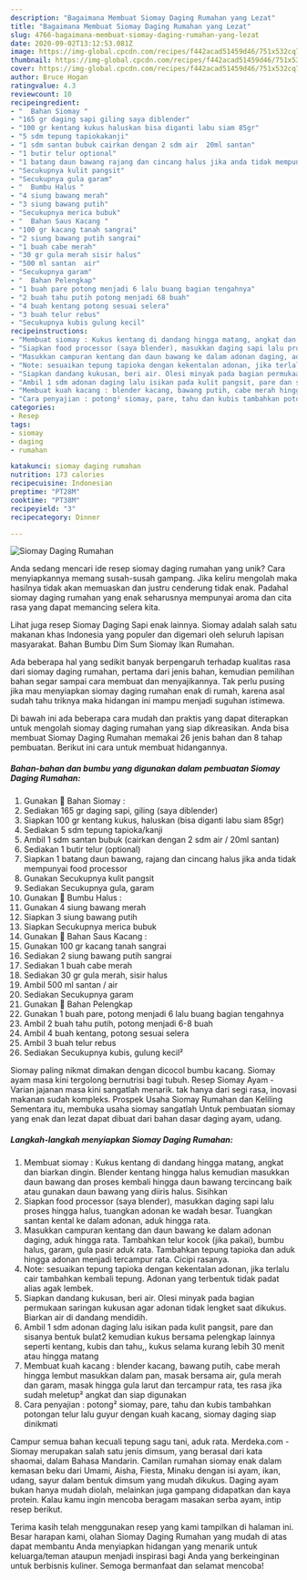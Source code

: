 ```yaml
---
description: "Bagaimana Membuat Siomay Daging Rumahan yang Lezat"
title: "Bagaimana Membuat Siomay Daging Rumahan yang Lezat"
slug: 4766-bagaimana-membuat-siomay-daging-rumahan-yang-lezat
date: 2020-09-02T13:12:53.081Z
image: https://img-global.cpcdn.com/recipes/f442acad51459d46/751x532cq70/siomay-daging-rumahan-foto-resep-utama.jpg
thumbnail: https://img-global.cpcdn.com/recipes/f442acad51459d46/751x532cq70/siomay-daging-rumahan-foto-resep-utama.jpg
cover: https://img-global.cpcdn.com/recipes/f442acad51459d46/751x532cq70/siomay-daging-rumahan-foto-resep-utama.jpg
author: Bruce Hogan
ratingvalue: 4.3
reviewcount: 10
recipeingredient:
- "  Bahan Siomay "
- "165 gr daging sapi giling saya diblender"
- "100 gr kentang kukus haluskan bisa diganti labu siam 85gr"
- "5 sdm tepung tapiokakanji"
- "1 sdm santan bubuk cairkan dengan 2 sdm air  20ml santan"
- "1 butir telur optional"
- "1 batang daun bawang rajang dan cincang halus jika anda tidak mempunyai food processor"
- "Secukupnya kulit pangsit"
- "Secukupnya gula garam"
- "  Bumbu Halus "
- "4 siung bawang merah"
- "3 siung bawang putih"
- "Secukupnya merica bubuk"
- "  Bahan Saus Kacang "
- "100 gr kacang tanah sangrai"
- "2 siung bawang putih sangrai"
- "1 buah cabe merah"
- "30 gr gula merah sisir halus"
- "500 ml santan  air"
- "Secukupnya garam"
- "  Bahan Pelengkap"
- "1 buah pare potong menjadi 6 lalu buang bagian tengahnya"
- "2 buah tahu putih potong menjadi 68 buah"
- "4 buah kentang potong sesuai selera"
- "3 buah telur rebus"
- "Secukupnya kubis gulung kecil"
recipeinstructions:
- "Membuat siomay : Kukus kentang di dandang hingga matang, angkat dan biarkan dingin. Blender kentang hingga halus kemudian masukkan daun bawang dan proses kembali hingga daun bawang tercincang baik atau gunakan daun bawang yang diiris halus. Sisihkan"
- "Siapkan food processor (saya blender), masukkan daging sapi lalu proses hingga halus, tuangkan adonan ke wadah besar. Tuangkan santan kental ke dalam adonan, aduk hingga rata."
- "Masukkan campuran kentang dan daun bawang ke dalam adonan daging, aduk hingga rata. Tambahkan telur kocok (jika pakai), bumbu halus, garam, gula pasir aduk rata. Tambahkan tepung tapioka dan aduk hingga adonan menjadi tercampur rata. Cicipi rasanya."
- "Note: sesuaikan tepung tapioka dengan kekentalan adonan, jika terlalu cair tambahkan kembali tepung. Adonan yang terbentuk tidak padat alias agak lembek."
- "Siapkan dandang kukusan, beri air. Olesi minyak pada bagian permukaan saringan kukusan agar adonan tidak lengket saat dikukus. Biarkan air di dandang mendidih."
- "Ambil 1 sdm adonan daging lalu isikan pada kulit pangsit, pare dan sisanya bentuk bulat2 kemudian kukus bersama pelengkap lainnya seperti kentang, kubis dan tahu,, kukus selama kurang lebih 30 menit atau hingga matang"
- "Membuat kuah kacang : blender kacang, bawang putih, cabe merah hingga lembut masukkan dalam pan, masak bersama air, gula merah dan garam, masak hingga gula larut dan tercampur rata, tes rasa jika sudah meletup² angkat dan siap digunakan"
- "Cara penyajian : potong² siomay, pare, tahu dan kubis tambahkan potongan telur lalu guyur dengan kuah kacang, siomay daging siap dinikmati"
categories:
- Resep
tags:
- siomay
- daging
- rumahan

katakunci: siomay daging rumahan 
nutrition: 173 calories
recipecuisine: Indonesian
preptime: "PT28M"
cooktime: "PT38M"
recipeyield: "3"
recipecategory: Dinner

---
```



![Siomay Daging Rumahan](https://img-global.cpcdn.com/recipes/f442acad51459d46/751x532cq70/siomay-daging-rumahan-foto-resep-utama.jpg)

Anda sedang mencari ide resep siomay daging rumahan yang unik? Cara menyiapkannya memang susah-susah gampang. Jika keliru mengolah maka hasilnya tidak akan memuaskan dan justru cenderung tidak enak. Padahal siomay daging rumahan yang enak seharusnya mempunyai aroma dan cita rasa yang dapat memancing selera kita.

Lihat juga resep Siomay Daging Sapi enak lainnya. Siomay adalah salah satu makanan khas Indonesia yang populer dan digemari oleh seluruh lapisan masyarakat. Bahan Bumbu Dim Sum Siomay Ikan Rumahan.

Ada beberapa hal yang sedikit banyak berpengaruh terhadap kualitas rasa dari siomay daging rumahan, pertama dari jenis bahan, kemudian pemilihan bahan segar sampai cara membuat dan menyajikannya. Tak perlu pusing jika mau menyiapkan siomay daging rumahan enak di rumah, karena asal sudah tahu triknya maka hidangan ini mampu menjadi suguhan istimewa.


Di bawah ini ada beberapa cara mudah dan praktis yang dapat diterapkan untuk mengolah siomay daging rumahan yang siap dikreasikan. Anda bisa membuat Siomay Daging Rumahan memakai 26 jenis bahan dan 8 tahap pembuatan. Berikut ini cara untuk membuat hidangannya.

<!--inarticleads1-->

##### Bahan-bahan dan bumbu yang digunakan dalam pembuatan Siomay Daging Rumahan:

1. Gunakan  🍥 Bahan Siomay :
1. Sediakan 165 gr daging sapi, giling (saya diblender)
1. Siapkan 100 gr kentang kukus, haluskan (bisa diganti labu siam 85gr)
1. Sediakan 5 sdm tepung tapioka/kanji
1. Ambil 1 sdm santan bubuk (cairkan dengan 2 sdm air / 20ml santan)
1. Sediakan 1 butir telur (optional)
1. Siapkan 1 batang daun bawang, rajang dan cincang halus jika anda tidak mempunyai food processor
1. Gunakan Secukupnya kulit pangsit
1. Sediakan Secukupnya gula, garam
1. Gunakan  🍥 Bumbu Halus :
1. Gunakan 4 siung bawang merah
1. Siapkan 3 siung bawang putih
1. Siapkan Secukupnya merica bubuk
1. Gunakan  🍥 Bahan Saus Kacang :
1. Gunakan 100 gr kacang tanah sangrai
1. Sediakan 2 siung bawang putih sangrai
1. Sediakan 1 buah cabe merah
1. Sediakan 30 gr gula merah, sisir halus
1. Ambil 500 ml santan / air
1. Sediakan Secukupnya garam
1. Gunakan  🍥 Bahan Pelengkap
1. Gunakan 1 buah pare, potong menjadi 6 lalu buang bagian tengahnya
1. Ambil 2 buah tahu putih, potong menjadi 6-8 buah
1. Ambil 4 buah kentang, potong sesuai selera
1. Ambil 3 buah telur rebus
1. Sediakan Secukupnya kubis, gulung kecil²


Siomay paling nikmat dimakan dengan dicocol bumbu kacang. Siomay ayam masa kini tergolong bernutrisi bagi tubuh. Resep Siomay Ayam - Varian jajanan masa kini sangatlah menarik. tak hanya dari segi rasa, inovasi makanan sudah kompleks. Prospek Usaha Siomay Rumahan dan Keliling Sementara itu, membuka usaha siomay sangatlah Untuk pembuatan siomay yang enak dan lezat dapat dibuat dari bahan dasar daging ayam, udang. 

<!--inarticleads2-->

##### Langkah-langkah menyiapkan Siomay Daging Rumahan:

1. Membuat siomay : Kukus kentang di dandang hingga matang, angkat dan biarkan dingin. Blender kentang hingga halus kemudian masukkan daun bawang dan proses kembali hingga daun bawang tercincang baik atau gunakan daun bawang yang diiris halus. Sisihkan
1. Siapkan food processor (saya blender), masukkan daging sapi lalu proses hingga halus, tuangkan adonan ke wadah besar. Tuangkan santan kental ke dalam adonan, aduk hingga rata.
1. Masukkan campuran kentang dan daun bawang ke dalam adonan daging, aduk hingga rata. Tambahkan telur kocok (jika pakai), bumbu halus, garam, gula pasir aduk rata. Tambahkan tepung tapioka dan aduk hingga adonan menjadi tercampur rata. Cicipi rasanya.
1. Note: sesuaikan tepung tapioka dengan kekentalan adonan, jika terlalu cair tambahkan kembali tepung. Adonan yang terbentuk tidak padat alias agak lembek.
1. Siapkan dandang kukusan, beri air. Olesi minyak pada bagian permukaan saringan kukusan agar adonan tidak lengket saat dikukus. Biarkan air di dandang mendidih.
1. Ambil 1 sdm adonan daging lalu isikan pada kulit pangsit, pare dan sisanya bentuk bulat2 kemudian kukus bersama pelengkap lainnya seperti kentang, kubis dan tahu,, kukus selama kurang lebih 30 menit atau hingga matang
1. Membuat kuah kacang : blender kacang, bawang putih, cabe merah hingga lembut masukkan dalam pan, masak bersama air, gula merah dan garam, masak hingga gula larut dan tercampur rata, tes rasa jika sudah meletup² angkat dan siap digunakan
1. Cara penyajian : potong² siomay, pare, tahu dan kubis tambahkan potongan telur lalu guyur dengan kuah kacang, siomay daging siap dinikmati


Campur semua bahan kecuali tepung sagu tani, aduk rata. Merdeka.com - Siomay merupakan salah satu jenis dimsum, yang berasal dari kata shaomai, dalam Bahasa Mandarin. Camilan rumahan siomay enak dalam kemasan beku dari Umami, Aisha, Fiesta, Minaku dengan isi ayam, ikan, udang, sayur dalam bentuk dimsum yang mudah dikukus. Daging ayam bukan hanya mudah diolah, melainkan juga gampang didapatkan dan kaya protein. Kalau kamu ingin mencoba beragam masakan serba ayam, intip resep berikut. 

Terima kasih telah menggunakan resep yang kami tampilkan di halaman ini. Besar harapan kami, olahan Siomay Daging Rumahan yang mudah di atas dapat membantu Anda menyiapkan hidangan yang menarik untuk keluarga/teman ataupun menjadi inspirasi bagi Anda yang berkeinginan untuk berbisnis kuliner. Semoga bermanfaat dan selamat mencoba!
